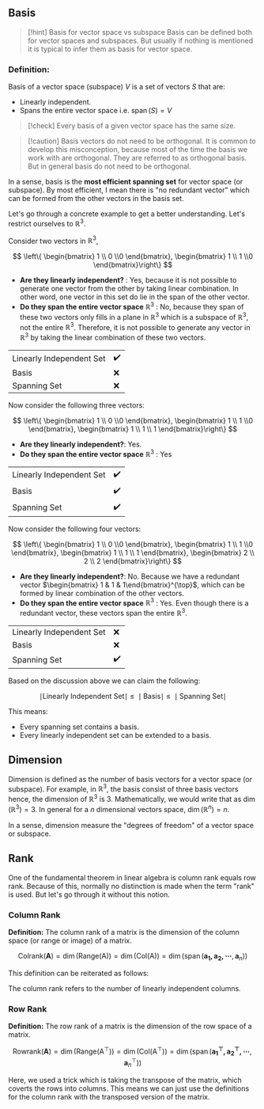 
## Basis 

> [!hint] Basis for vector space vs subspace
> Basis can be defined both for vector spaces and subspaces. But usually if nothing is mentioned it is typical to infer them as basis for vector space.

###  Definition:

Basis of a vector space (subspace) $V$  is a set of vectors $S$ that are:

- Linearly independent. 
- Spans the entire vector space i.e.  $\operatorname{span}(S)=V$

> [!check]  Every basis of a given vector space has the same size.


> [!caution] Basis vectors do not need to be orthogonal.
> It is common to develop this misconception, because most of the time the basis we work with are orthogonal. They are referred to as orthogonal basis. But in general basis do not need to be orthogonal.


In a sense, basis is the **most efficient spanning set** for vector space (or subspace).  By most efficient, I mean there is "no redundant vector" which can be formed from the other vectors in the basis set.

Let's go through a concrete example to get a better understanding. Let's restrict ourselves to $\mathbb{R}^3$.  

Consider two vectors in $\mathbb{R}^3$, 

$$
\left\{ \begin{bmatrix}
1 \\ 0 \\0
\end{bmatrix}, \begin{bmatrix}
1 \\ 1 \\0
\end{bmatrix}\right\}
$$

- **Are they linearly independent?** : Yes,  because it is not possible to generate one vector from the other by taking linear combination. In other word, one vector in this set do lie in the span of the other vector.
- **Do they span the entire vector space** $\mathbb{R}^3$ : No, because they span of these two vectors only fills in a plane in $\mathbb{R}^3$ which is a subspace of $\mathbb{R}^3$, not the entire $\mathbb{R}^3$. Therefore, it is not possible to generate any vector in $\mathbb{R}^3$ by taking the linear combination of these two vectors. 

|  |  |
| ---- | ---- |
| Linearly Independent Set | ✔️ |
| Basis | ❌ |
| Spanning Set | ❌ |


Now consider the following three vectors:


$$
\left\{ \begin{bmatrix}
1 \\ 0 \\0
\end{bmatrix}, \begin{bmatrix}
1 \\ 1 \\0
\end{bmatrix}, \begin{bmatrix}
1  \\
1 \\
1
\end{bmatrix}\right\}
$$
- **Are they linearly independent?**:  Yes. 
- **Do they span the entire vector space** $\mathbb{R}^3$ : Yes

|  |  |
| ---- | ---- |
| Linearly Independent Set | ✔️ |
| Basis | ✔️ |
| Spanning Set | ✔️ |

Now consider the following four vectors: 

$$
\left\{ \begin{bmatrix}
1 \\ 0 \\0
\end{bmatrix}, \begin{bmatrix}
1 \\ 1 \\0
\end{bmatrix}, \begin{bmatrix}
1  \\
1 \\
1
\end{bmatrix}, \begin{bmatrix}
2  \\
2 \\
2
\end{bmatrix}\right\}
$$

 - **Are they linearly independent?**:  No. Because we have a redundant vector $\begin{bmatrix} 1 & 1 & 1\end{bmatrix}^{\top}$, which can be formed by linear combination of the other vectors.
- **Do they span the entire vector space** $\mathbb{R}^3$ : Yes. Even though there is a redundant vector, these vectors span the entire $\mathbb{R}^3$.

|  |  |
| ---- | ---- |
| Linearly Independent Set | ❌ |
| Basis | ❌ |
| Spanning Set | ✔️ |

Based on the discussion above we can claim the following:

$$
\mid \text{Linearly Independent Set}\mid ~\leq ~\mid \text{Basis} \mid ~\leq ~\mid \text{Spanning Set}\mid 
$$

This means:

- Every spanning set contains a basis.
- Every linearly independent set can be extended to a basis. 

## Dimension 

Dimension is defined as the number of basis vectors for a vector space (or subspace). For example, in $\mathbb{R}^3$, the basis consist of three basis vectors hence, the dimension of $\mathbb{R}^3$ is $3$.  Mathematically, we would write that as $\operatorname{dim}(\mathbb{R}^3)=3$. In general for a $n$ dimensional vectors space,  $\operatorname{dim}(\mathbb{R}^n)=n$.

In a sense, dimension measure the "degrees of freedom" of a vector space or subspace.

## Rank

One of the fundamental theorem in linear algebra is column rank equals row rank. Because of this, normally no distinction is made when the term "rank" is used. But let's go through it without this notion. 
### Column Rank 

**Definition:**  The column rank of a matrix is the dimension of the column space (or range or image) of a matrix. 

$$
\operatorname{Col rank(\mathbf{A})}=\operatorname{dim}(\operatorname{Range(A)}) = \operatorname{dim}(\operatorname{Col(A)})=\operatorname{dim}(\operatorname{span}(\mathbf{a_{1},\mathbf{a}_{2},\cdots},\mathbf{a}_{n}))
$$

This definition can be reiterated as follows:

The column rank refers to the number of linearly independent columns. 

### Row Rank 

**Definition:** The row rank of a matrix is the dimension of the row space of a matrix. 

$$
\operatorname{Row rank(\mathbf{A})}=\operatorname{dim}(\operatorname{Range(A^\top)}) = \operatorname{dim}(\operatorname{Col(A^\top)})=\operatorname{dim}(\operatorname{span}(\mathbf{a^{\top}_{1},\mathbf{a}^{\top}_{2},\cdots},\mathbf{a}^{\top}_{n}))
$$

Here, we used a trick which is taking the transpose of the matrix, which coverts the rows into columns. This means we can just use the definitions for the column rank with the transposed version of the matrix.

